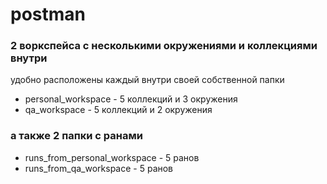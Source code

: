 # postman
### 2 воркспейса с несколькими окружениями и коллекциями внутри
удобно расположены каждый внутри своей собственной папки
* personal_workspace - 5 коллекций и 3 окружения
* qa_workspace - 5 коллекций и 2 окружения
### а также 2 папки с ранами
* runs_from_personal_workspace - 5 ранов
* runs_from_qa_workspace - 5 ранов
